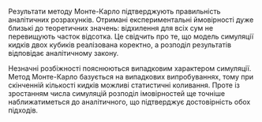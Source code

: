 <!-- task 7 -->

Результати методу Монте-Карло підтверджують правильність аналітичних розрахунків.
Отримані експериментальні ймовірності дуже близькі до теоретичних значень: відхилення для всіх сум не перевищують часток відсотка. Це свідчить про те, що модель симуляції кидків двох кубиків реалізована коректно, а розподіл результатів відповідає аналітичному закону.

Незначні розбіжності пояснюються випадковим характером симуляції.
Метод Монте-Карло базується на випадкових випробуваннях, тому при скінченній кількості кидків можливі статистичні коливання. Проте із зростанням числа симуляцій розподіл імовірностей ще точніше наближатиметься до аналітичного, що підтверджує достовірність обох підходів.

<!-- --- -->
